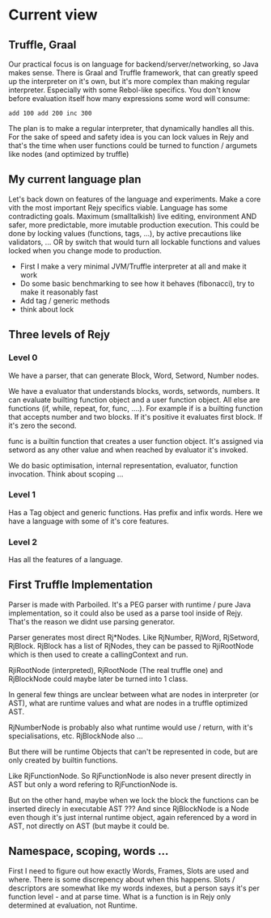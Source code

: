 # Current view

## Truffle, Graal

Our practical focus is on language for backend/server/networking, so Java makes sense. There is Graal and Truffle framework, 
that can greatly speed up the interpreter on it's own, but it's more complex than making regular interpreter. Especially with 
some Rebol-like specifics. You don't know before evaluation itself how many expressions some word will consume:

    add 100 add 200 inc 300
    
The plan is to make a regular interpreter, that dynamically handles all this. For the sake of speed and safety idea is you can
lock values in Rejy and that's the time when user functions could be turned to function / argumets like nodes (and optimized 
by truffle)

## My current language plan

Let's back down on features of the language and experiments. Make a core vith the most important Rejy specifics viable. Language
has some contradicting goals. Maximum (smalltalkish) live editing, environment AND safer, more predictable, more imutable 
production execution. This could be done by locking values (functions, tags, ...), by active precautions like validators, ... OR 
by switch that would turn all lockable functions and values locked when you change mode to production.

 * First I make a very minimal JVM/Truffle interpreter at all and make it work
 * Do some basic benchmarking to see how it behaves (fibonacci), try to make it reasonably fast
 * Add tag / generic methods
 * think about lock 
 
 ## Three levels of Rejy
 
 ### Level 0
 
 We have a parser, that can generate Block, Word, Setword, Number nodes.
 
 We have a evaluator that understands blocks, words, setwords, numbers. It can evaluate builting function object and a user
 function object. All else are functions (if, while, repeat, for, func, ....). For example if is a builting function that accepts number and two blocks. If it's positive it evaluates first block. If it's zero the second.
 
 func is a builtin function that creates a user function object. It's assigned via setword as any other value and when
 reached by evaluator it's invoked.
 
 We do basic optimisation, internal representation, evaluator, function invocation. Think about scoping ...
 
 ### Level 1
 
 Has a Tag object and generic functions. Has prefix and infix words. Here we have a language with some of it's core features.
 
 ### Level 2
 
 Has all the features of a language.
 
 ## First Truffle Implementation
 
Parser is made with Parboiled. It's a PEG parser with runtime / pure Java implementation, so it could also be used as a parse tool inside of Rejy. That's the reason we didnt use parsing generator.

Parser generates most direct Rj*Nodes. Like RjNumber, RjWord, RjSetword, RjBlock. RjBlock has a list of RjNodes, they can be
passed to RjiRootNode which is then used to create a callingContext and run. 

RjiRootNode (interpreted), RjRootNode (The real truffle one) and RjBlockNode could maybe later be turned into 1 class.

In general few things are unclear between what are nodes in interpreter (or AST), what are runtime values and what are nodes in a truffle optimized AST.

RjNumberNode is probably also what runtime would use / return, with it's specialisations, etc. RjBlockNode also ...

But there will be runtime Objects that can't be represented in code, but are only created by builtin functions. 

Like RjFunctionNode. So RjFunctionNode is also never present directly in AST but only a word refering to RjFunctionNode is.

But on the other hand, maybe when we lock the block the functions can be inserted direcly in executable AST ??? And since RjBlockNode is a Node even though it's just internal runtime object, again referenced by a word in AST, not directly on AST (but maybe it could be.

## Namespace, scoping, words ...

First I need to figure out how exactly Words, Frames, Slots are used and where. There is some discrepency about when this happens. Slots / descriptors are somewhat like my words indexes, but a person says it's per function level - and at parse time. What is a function is in Rejy only determined at evaluation, not Runtime.
